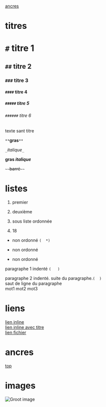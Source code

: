 <a name="top">

[ancres](#ancres)

# titres
# `#` titre 1
## `##` titre 2
### `###` titre 3
#### `####` titre 4
##### `#####` titre 5
###### `######` titre 6
texte sant titre


`**`**gras**`**`

`_`_italique_`_`

**gras _italique_**

`~~`~~barré~~`~~`

# listes
1. premier
2. deuxième
  1. sous liste ordonnée

18. 18
  * non ordonné `(  *)`
  - non ordonné
  + non ordonné

   paragraphe 1 indenté `(   )`

   paragraphe 2 indenté.
   suite du paragraphe.`(  )`  
   saut de ligne du paragraphe  
   mot1
   mot2
   mot3

# liens
[lien inline](https://google.com)  
[lien inline avec titre](https://google.com "Acceuil de google")  
[lien fichier](supports/github_gikraken.md)  

# ancres
<a name="ancres">

[top](#top)

# images

![Groot image](https://www.google.fr/search?q=giphy&source=lnms&tbm=isch&sa=X&sqi=2&ved=0ahUKEwiKkoLwzMzUAhWmL8AKHQb7CNAQ_AUIBigB&biw=1920&bih=930#imgrc=7BVwysQGgd7YBM:&spf=1497967762607)
